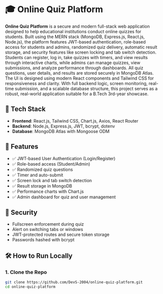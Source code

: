# 🎓 Online Quiz Platform

**Online Quiz Platform** is a secure and modern full-stack web application designed to help educational institutions conduct online quizzes for students. Built using the MERN stack (MongoDB, Express.js, React.js, Node.js), the platform features JWT-based authentication, role-based access for students and admins, randomized quiz delivery, automatic result storage, and security features like screen locking and tab switch detection. Students can register, log in, take quizzes with timers, and view results through interactive charts, while admins can manage quizzes, view submissions, and analyze performance through dashboards. All quiz questions, user details, and results are stored securely in MongoDB Atlas. The UI is designed using modern React components and Tailwind CSS for responsiveness and clarity. With full backend logic, screen monitoring, real-time submission, and a scalable database structure, this project serves as a robust, real-world application suitable for a B.Tech 3rd-year showcase.

## 📁 Tech Stack

- **Frontend**: React.js, Tailwind CSS, Chart.js, Axios, React Router
- **Backend**: Node.js, Express.js, JWT, bcrypt, dotenv
- **Database**: MongoDB Atlas with Mongoose ODM

## 🚀 Features

- ✅ JWT-based User Authentication (Login/Register)
- ✅ Role-based access (Student/Admin)
- ✅ Randomized quiz questions
- ✅ Timer and auto-submit
- ✅ Screen lock and tab switch detection
- ✅ Result storage in MongoDB
- ✅ Performance charts with Chart.js
- ✅ Admin dashboard for quiz and user management

## 🔐 Security

- Fullscreen enforcement during quiz
- Alert on switching tabs or windows
- JWT-protected routes and secure token storage
- Passwords hashed with bcrypt

## 🛠️ How to Run Locally

### 1. Clone the Repo
```bash
git clone https://github.com/DevS-2004/online-quiz-platform.git
cd online-quiz-platform
